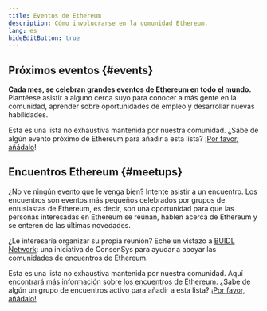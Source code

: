 ```yaml
---
title: Eventos de Ethereum
description: Cómo involucrarse en la comunidad Ethereum.
lang: es
hideEditButton: true
---
```


## Próximos eventos \{#events}

**Cada mes, se celebran grandes eventos de Ethereum en todo el mundo.** Plantéese asistir a alguno cerca suyo para conocer a más gente en la comunidad, aprender sobre oportunidades de empleo y desarrollar nuevas habilidades.

<UpcomingEventsList/>

Esta es una lista no exhaustiva mantenida por nuestra comunidad. ¿Sabe de algún evento próximo de Ethereum para añadir a esta lista? [¡Por favor, añádalo](https://github.com/ethereum/ethereum-org-website/blob/dev/src/data/community-events.json)!

## Encuentros Ethereum \{#meetups}

¿No ve ningún evento que le venga bien? Intente asistir a un encuentro. Los encuentros son eventos más pequeños celebrados por grupos de entusiastas de Ethereum, es decir, son una oportunidad para que las personas interesadas en Ethereum se reúnan, hablen acerca de Ethereum y se enteren de las últimas novedades.

<MeetupList />

¿Le interesaría organizar su propia reunión? Eche un vistazo a [BUIDL Network](https://consensys.net/developers/buidlnetwork/): una iniciativa de ConsenSys para ayudar a apoyar las comunidades de encuentros de Ethereum.

Esta es una lista no exhaustiva mantenida por nuestra comunidad. Aquí [encontrará más información sobre los encuentros de Ethereum](https://www.meetup.com/topics/ethereum/). ¿Sabe de algún un grupo de encuentros activo para añadir a esta lista? [¡Por favor, añádalo!](https://github.com/ethereum/ethereum-org-website/blob/dev/src/data/community-meetups.json)
